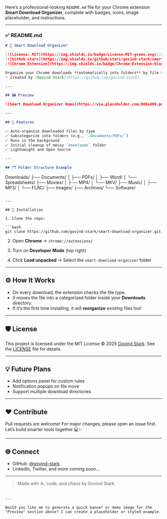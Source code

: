 Here’s a professional-looking `README.md` file for your Chrome extension **Smart Download Organizer**, complete with badges, icons, image placeholder, and instructions.

---

### ✅ README.md

```markdown
# 📁 Smart Download Organizer

[![License: MIT](https://img.shields.io/badge/License-MIT-green.svg)](LICENSE)
[![GitHub stars](https://img.shields.io/github/stars/govind-stark/smart-download-organizer?style=social)](https://github.com/govind-stark/smart-download-organizer/stargazers)
[![Chrome Extension](https://img.shields.io/badge/Chrome-Extension-blue.svg)](#)

Organize your Chrome downloads **automatically into folders** by file type and category!  
✨ Created by [Govind Stark](https://github.com/govind-stark)

---

## 🖼️ Preview

![Smart Download Organizer Demo](https://via.placeholder.com/800x400.png?text=Smart+Download+Organizer+Demo)

---

## 🧠 Features

✅ Auto-organize downloaded files by type  
✅ Subcategorize into folders (e.g., `/Documents/PDFs/`)  
✅ Runs in the background  
✅ Initial cleanup of messy `Downloads` folder  
✅ Lightweight and Open Source  

---

## 🗂️ Folder Structure Example

```

Downloads/
├── Documents/
│   ├── PDFs/
│   ├── Word/
│   └── Spreadsheets/
├── Movies/
│   ├── MP4/
│   └── MKV/
├── Music/
│   ├── MP3/
│   └── FLAC/
├── Images/
├── Archives/
└── Software/

````

---

## 🚀 Installation

1. Clone the repo:

```bash
git clone https://github.com/govind-stark/smart-download-organizer.git
````

2. Open **Chrome** → `chrome://extensions/`

3. Turn on **Developer Mode** (top right)

4. Click **Load unpacked** → Select the `smart-download-organizer` folder

---

## ⚙️ How It Works

* On every download, the extension checks the file type.
* It moves the file into a categorized folder inside your **Downloads** directory.
* If it’s the first time installing, it will **reorganize** existing files too!

---

## 🛡 License

This project is licensed under the MIT License © 2025 [Govind Stark](https://github.com/govind-stark).
See the [LICENSE](LICENSE) file for details.

---

## 💡 Future Plans

* Add options panel for custom rules
* Notification popups on file move
* Support multiple download directories

---

## ❤️ Contribute

Pull requests are welcome! For major changes, please open an issue first.
Let’s build smarter tools together 💻✨

---

## 🌐 Connect

* GitHub: [@govind-stark](https://github.com/govind-stark)
* LinkedIn, Twitter, and more coming soon...

---

> Made with ☕, code, and chaos by Govind Stark

```

---

Would you like me to generate a quick banner or demo image for the "Preview" section above? I can create a placeholder or styled example.
```
